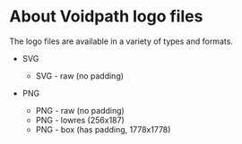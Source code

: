 # About Voidpath logo files

The logo files are available in a variety of types and formats.


- SVG
    - SVG - raw (no padding)

- PNG
    - PNG - raw (no padding)
    - PNG - lowres (256x187)
    - PNG - box (has padding, 1778x1778)